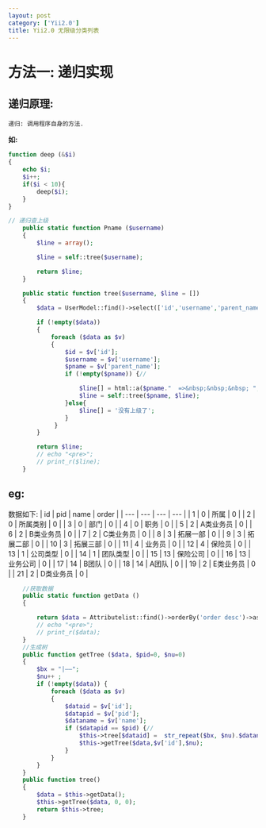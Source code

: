 ```yaml
---
layout: post
category: ['Yii2.0']
title: Yii2.0 无限级分类列表
---
```

# 方法一: 递归实现
## 递归原理:
`递归: 调用程序自身的方法.`

**如:**
```php
function deep (&$i)
{
	echo $i;
	$i++;
	if($i < 10){
		deep($i);
	}
}
```
```php
// 递归查上级
    public static function Pname ($username)
    {
        $line = array();

        $line = self::tree($username);

        return $line;
    }

    public static function tree($username, $line = [])
    {
        $data = UserModel::find()->select(['id','username','parent_name'])->where(['username'=>$username])->asArray()->all();

        if (!empty($data))
        {
            foreach ($data as $v)
            {
                $id = $v['id'];
                $username = $v['username'];
                $pname = $v['parent_name'];
                if (!empty($pname)) {//

                    $line[] = html::a($pname."  =>&nbsp;&nbsp;&nbsp; ",['user/pname','username'=>$pname],['style'=>'color:gray;']);
                    $line = self::tree($pname, $line);
                }else{
                    $line[] = '没有上级了';
                }
             }
        }

        return $line;
        // echo "<pre>";
        // print_r($line);
    }
```
## eg:
数据如下:
| id | pid | name | order |
| --- | --- | --- | --- |
| 1 | 0 | 所属 | 0 |
| 2 | 0 | 所属类别 | 0 |
| 3 | 0 | 部门 | 0 |
| 4 | 0 | 职务 | 0 |
| 5 | 2 | A类业务员 | 0 |
| 6 | 2 | B类业务员 | 0 |
| 7 | 2 | C类业务员 | 0 |
| 8 | 3 | 拓展一部 | 0 |
| 9 | 3 | 拓展二部 | 0 |
| 10 | 3 | 拓展三部 | 0 |
| 11 | 4 | 业务员 | 0 |
| 12 | 4 | 保险员 | 0 |
| 13 | 1 | 公司类型 | 0 |
| 14 | 1 | 团队类型 | 0 |
| 15 | 13 | 保险公司 | 0 |
| 16 | 13 | 业务公司 | 0 |
| 17 | 14 | B团队 | 0 |
| 18 | 14 | A团队 | 0 |
| 19 | 2 | E类业务员 | 0 |
| 21 | 2 | D类业务员 | 0 |



```php
    //获取数据
    public static function getData ()
    {

        return $data = Attributelist::find()->orderBy('order desc')->asArray()->all();
        // echo "<pre>";
        // print_r($data);
    }
    //生成树
    public function getTree ($data, $pid=0, $nu=0)
    {
        $bx = "|——";
        $nu++ ;
        if (!empty($data)) {
            foreach ($data as $v)
            {
                $dataid = $v['id'];
                $datapid = $v['pid'];
                $dataname = $v['name'];
                if ($datapid == $pid) {//
                    $this->tree[$dataid] =  str_repeat($bx, $nu).$dataname;
                    $this->getTree($data,$v['id'],$nu);
                }
            }
        }
    }
    public function tree()
    {
        $data = $this->getData();
        $this->getTree($data, 0, 0);
        return $this->tree;
    }
```


